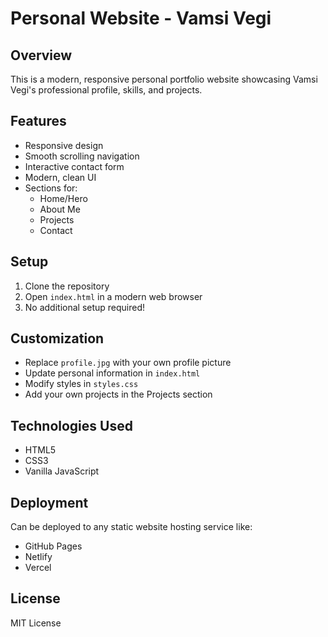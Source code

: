 # Personal Website - Vamsi Vegi

## Overview
This is a modern, responsive personal portfolio website showcasing Vamsi Vegi's professional profile, skills, and projects.

## Features
- Responsive design
- Smooth scrolling navigation
- Interactive contact form
- Modern, clean UI
- Sections for:
  - Home/Hero
  - About Me
  - Projects
  - Contact

## Setup
1. Clone the repository
2. Open `index.html` in a modern web browser
3. No additional setup required!

## Customization
- Replace `profile.jpg` with your own profile picture
- Update personal information in `index.html`
- Modify styles in `styles.css`
- Add your own projects in the Projects section

## Technologies Used
- HTML5
- CSS3
- Vanilla JavaScript

## Deployment
Can be deployed to any static website hosting service like:
- GitHub Pages
- Netlify
- Vercel

## License
MIT License

